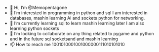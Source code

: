 - 👋 Hi, I’m @Memopentagone
- 👀 I’m interested in programming in python and sql I am interested in databases, mashin learning Ai and sockets python for networking.
- 🌱 I’m currently learning sql to learn mashin learning later I am also learning python sockets
- 💞️ I’m looking to collaborate on any thing related to pygame and python and in the future sql socketsand and mashin learning
- 📫 How to reach me 1001010001001000000111010101010

<!---
Memopentagone/Memopentagone is a ✨ special ✨ repository because its `README.md` (this file) appears on your GitHub profile.
You can click the Preview link to take a look at your changes.
--->
